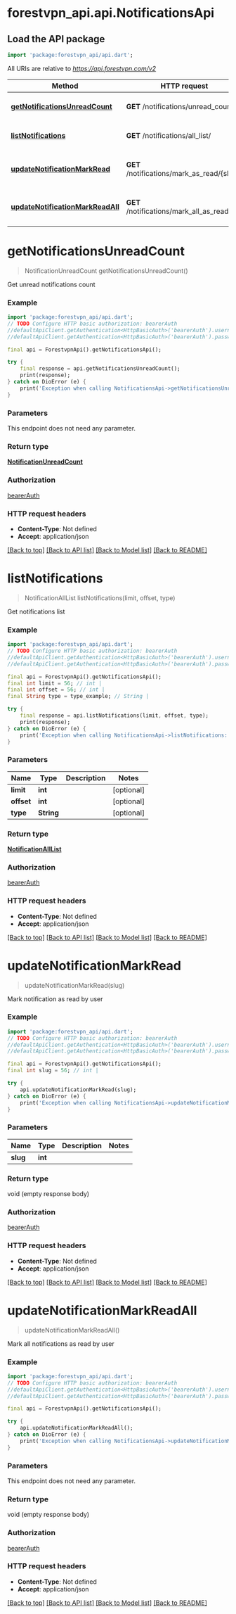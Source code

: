 # forestvpn_api.api.NotificationsApi

## Load the API package
```dart
import 'package:forestvpn_api/api.dart';
```

All URIs are relative to *https://api.forestvpn.com/v2*

Method | HTTP request | Description
------------- | ------------- | -------------
[**getNotificationsUnreadCount**](NotificationsApi.md#getnotificationsunreadcount) | **GET** /notifications/unread_count/ | Get unread notifications count
[**listNotifications**](NotificationsApi.md#listnotifications) | **GET** /notifications/all_list/ | Get notifications list
[**updateNotificationMarkRead**](NotificationsApi.md#updatenotificationmarkread) | **GET** /notifications/mark_as_read/{slug}/ | Mark notification as read by user
[**updateNotificationMarkReadAll**](NotificationsApi.md#updatenotificationmarkreadall) | **GET** /notifications/mark_all_as_read/ | Mark all notifications as read by user


# **getNotificationsUnreadCount**
> NotificationUnreadCount getNotificationsUnreadCount()

Get unread notifications count

### Example
```dart
import 'package:forestvpn_api/api.dart';
// TODO Configure HTTP basic authorization: bearerAuth
//defaultApiClient.getAuthentication<HttpBasicAuth>('bearerAuth').username = 'YOUR_USERNAME'
//defaultApiClient.getAuthentication<HttpBasicAuth>('bearerAuth').password = 'YOUR_PASSWORD';

final api = ForestvpnApi().getNotificationsApi();

try {
    final response = api.getNotificationsUnreadCount();
    print(response);
} catch on DioError (e) {
    print('Exception when calling NotificationsApi->getNotificationsUnreadCount: $e\n');
}
```

### Parameters
This endpoint does not need any parameter.

### Return type

[**NotificationUnreadCount**](NotificationUnreadCount.md)

### Authorization

[bearerAuth](../README.md#bearerAuth)

### HTTP request headers

 - **Content-Type**: Not defined
 - **Accept**: application/json

[[Back to top]](#) [[Back to API list]](../README.md#documentation-for-api-endpoints) [[Back to Model list]](../README.md#documentation-for-models) [[Back to README]](../README.md)

# **listNotifications**
> NotificationAllList listNotifications(limit, offset, type)

Get notifications list

### Example
```dart
import 'package:forestvpn_api/api.dart';
// TODO Configure HTTP basic authorization: bearerAuth
//defaultApiClient.getAuthentication<HttpBasicAuth>('bearerAuth').username = 'YOUR_USERNAME'
//defaultApiClient.getAuthentication<HttpBasicAuth>('bearerAuth').password = 'YOUR_PASSWORD';

final api = ForestvpnApi().getNotificationsApi();
final int limit = 56; // int | 
final int offset = 56; // int | 
final String type = type_example; // String | 

try {
    final response = api.listNotifications(limit, offset, type);
    print(response);
} catch on DioError (e) {
    print('Exception when calling NotificationsApi->listNotifications: $e\n');
}
```

### Parameters

Name | Type | Description  | Notes
------------- | ------------- | ------------- | -------------
 **limit** | **int**|  | [optional] 
 **offset** | **int**|  | [optional] 
 **type** | **String**|  | [optional] 

### Return type

[**NotificationAllList**](NotificationAllList.md)

### Authorization

[bearerAuth](../README.md#bearerAuth)

### HTTP request headers

 - **Content-Type**: Not defined
 - **Accept**: application/json

[[Back to top]](#) [[Back to API list]](../README.md#documentation-for-api-endpoints) [[Back to Model list]](../README.md#documentation-for-models) [[Back to README]](../README.md)

# **updateNotificationMarkRead**
> updateNotificationMarkRead(slug)

Mark notification as read by user

### Example
```dart
import 'package:forestvpn_api/api.dart';
// TODO Configure HTTP basic authorization: bearerAuth
//defaultApiClient.getAuthentication<HttpBasicAuth>('bearerAuth').username = 'YOUR_USERNAME'
//defaultApiClient.getAuthentication<HttpBasicAuth>('bearerAuth').password = 'YOUR_PASSWORD';

final api = ForestvpnApi().getNotificationsApi();
final int slug = 56; // int | 

try {
    api.updateNotificationMarkRead(slug);
} catch on DioError (e) {
    print('Exception when calling NotificationsApi->updateNotificationMarkRead: $e\n');
}
```

### Parameters

Name | Type | Description  | Notes
------------- | ------------- | ------------- | -------------
 **slug** | **int**|  | 

### Return type

void (empty response body)

### Authorization

[bearerAuth](../README.md#bearerAuth)

### HTTP request headers

 - **Content-Type**: Not defined
 - **Accept**: application/json

[[Back to top]](#) [[Back to API list]](../README.md#documentation-for-api-endpoints) [[Back to Model list]](../README.md#documentation-for-models) [[Back to README]](../README.md)

# **updateNotificationMarkReadAll**
> updateNotificationMarkReadAll()

Mark all notifications as read by user

### Example
```dart
import 'package:forestvpn_api/api.dart';
// TODO Configure HTTP basic authorization: bearerAuth
//defaultApiClient.getAuthentication<HttpBasicAuth>('bearerAuth').username = 'YOUR_USERNAME'
//defaultApiClient.getAuthentication<HttpBasicAuth>('bearerAuth').password = 'YOUR_PASSWORD';

final api = ForestvpnApi().getNotificationsApi();

try {
    api.updateNotificationMarkReadAll();
} catch on DioError (e) {
    print('Exception when calling NotificationsApi->updateNotificationMarkReadAll: $e\n');
}
```

### Parameters
This endpoint does not need any parameter.

### Return type

void (empty response body)

### Authorization

[bearerAuth](../README.md#bearerAuth)

### HTTP request headers

 - **Content-Type**: Not defined
 - **Accept**: application/json

[[Back to top]](#) [[Back to API list]](../README.md#documentation-for-api-endpoints) [[Back to Model list]](../README.md#documentation-for-models) [[Back to README]](../README.md)

